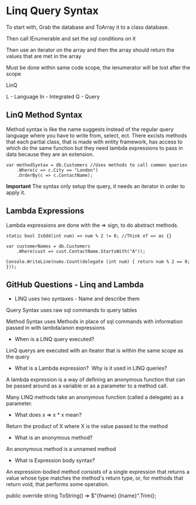# Linq Query Syntax

To start with, Grab the database and ToArray it to a class database.

Then call IEnumerable<ClassName> and set the sql conditions on it

Then use an iterator on the array and then the array should return the values that are met in the array

Must be done within same code scope, the ienumerator will be lost after the scope

LinQ

L - Language 
In - Integrated
Q - Query

## LinQ Method Syntax

Method syntax is like the name suggests instead of the regular query language where you have to write from, select, ect. There excists methods that each partial class, that is made with entity framework, has access to which do the same function but they need lambda expressions to pass in data because they are an extension.


    var methodSyntax = db.Customers //Uses methods to call common queries
        .Where(c => c.City == "London")
        .OrderBy(c => c.ContactName);

**Important** The syntax only setup the query, it needs an iterator in order to apply it. 

## Lambda Expressions

Lambda expressions are done with the => sign, to do abstract methods.

    static bool IsOdd(int num) => num % 2 != 0; //Think of => as {}

    var customerNames = db.Customers
        .Where(cust => cust.ContactName.StartsWith("A"));

    Console.WriteLine(nums.Count(delegate (int num) { return num % 2 == 0; })); 

## GitHub Questions - Linq and Lambda

- LINQ uses two syntaxes - Name and describe them

Query Syntax uses raw sql commands to query tables

Method Syntax uses Methods in place of sql commands with information passed in with lambda/anon expressions

- When is a LINQ query executed?

LinQ querys are executed with an iteator that is within the same scope as the query

- What is a Lambda expression?  Why is it used in LINQ queries?

A lambda expression is a way of defining an anonymous function that can be passed around as a variable or as a parameter to a method call. 

Many LINQ methods take an anonymous function (called a delegate) as a parameter.

- What does x => x * x mean?

Return the product of X where X is the value passed to the method

- What is an anonymous method?

An anonymous method is a unnamed method 

- What is Expression body syntax?

An expression-bodied method consists of a single expression that returns a value whose type matches the method's return type, or, for methods that return void, that performs some operation.

   public override string ToString() => $"{fname} {lname}".Trim();
